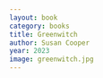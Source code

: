 ```yaml
---
layout: book
category: books
title: Greenwitch
author: Susan Cooper
year: 2023
image: greenwitch.jpg
---
```

